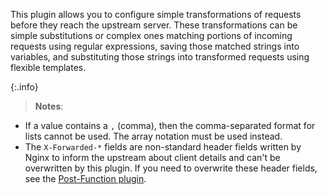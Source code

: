 This plugin allows you to configure simple transformations of requests before they reach the upstream server. These transformations can be simple substitutions or complex ones matching portions of incoming requests using regular expressions, saving those matched strings into variables, and substituting those strings into transformed requests using flexible templates.

{:.info}
> **Notes**:
* If a value contains a `,` (comma), then the comma-separated format for lists cannot be used. The array
notation must be used instead.
* The `X-Forwarded-*` fields are non-standard header fields written by Nginx to inform the upstream about
client details and can't be overwritten by this plugin. If you need to overwrite these header fields, see the
[Post-Function plugin](/plugins/post-function/).